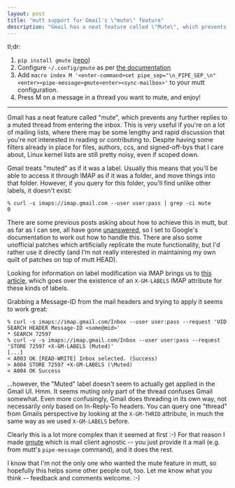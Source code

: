 ```yaml
---
layout: post
title: "mutt support for Gmail's \"mute\" feature"
description: "Gmail has a neat feature called \"Mute\", which prevents any further replies to a muted thread from entering the inbox. I've now created a tool, gmute, to help with this."
---
```


tl;dr:

1. `pip install gmute` ([repo](https://github.com/cdown/gmute))
2. Configure `~/.config/gmute` as per [the
   documentation](https://github.com/cdown/gmute/blob/master/README.rst)
3. Add `macro index M '<enter-command>set pipe_sep="\n_PIPE_SEP_\n"<enter><pipe-message>gmute<enter><sync-mailbox>'` to your mutt
   configuration.
4. Press M on a message in a thread you want to mute, and enjoy!

---

Gmail has a neat feature called "mute", which prevents any further replies to a
muted thread from entering the inbox. This is very useful if you're on a lot of
mailing lists, where there may be some lengthy and rapid discussion that you're
not interested in reading or contributing to. Despite having some filters
already in place for files, authors, ccs, and signed-off-bys that I care about,
Linux kernel lists are still pretty noisy, even if scoped down.

Gmail treats "muted" as if it was a label. Usually this means that you'll be
able to access it through IMAP as if it was a folder, and move things into that
folder. However, if you query for this folder, you'll find unlike other labels,
it doesn't exist:

    % curl -s imaps://imap.gmail.com --user user:pass | grep -ci mute
    0

There are some previous posts asking about how to achieve this in mutt, but as
far as I can see, all have gone
[unanswered](https://groups.google.com/g/comp.mail.mutt/c/xmDG9w2rJsU), so I
set to Google's documentation to work out how to handle this. There are also
some unofficial patches which artificially replicate the mute functionality,
but I'd rather use it directly (and I'm not really interested in maintaining my
own quilt of patches on top of mutt HEAD).

Looking for information on label modification via IMAP brings us to [this
article](https://developers.google.com/gmail/imap/imap-extensions#access_to_gmail_labels_x-gm-labels),
which goes over the existence of an `X-GM-LABELS` IMAP attribute for these
kinds of labels.

Grabbing a Message-ID from the mail headers and trying to apply it seems to
work great:

    % curl -s imaps://imap.gmail.com/Inbox --user user:pass --request 'UID SEARCH HEADER Message-ID <some@mid>'
    * SEARCH 72597
    % curl -v -s imaps://imap.gmail.com/Inbox --user user:pass --request 'STORE 72597 +X-GM-LABELS (Muted)'
    [...]
    < A003 OK [READ-WRITE] Inbox selected. (Success)
    > A004 STORE 72597 +X-GM-LABELS (\Muted)
    < A004 OK Success

...however, the "Muted" label doesn't seem to actually get applied in the Gmail
UI. Hmm. It seems muting only part of the thread confuses Gmail somewhat. Even
more confusingly, Gmail does threading in its own way, not necessarily only
based on In-Reply-To headers. You can query one "thread" from Gmails
perspective by looking at the `X-GM-THRID` attribute, in much the same way as
we used `X-GM-LABELS` before.

Clearly this is a lot more complex than it seemed at first :-) For that reason
I made [gmute](https://github.com/cdown/gmute) which is mail client agnostic --
you just provide it a mail (e.g. from mutt's `pipe-message` command), and it
does the rest.

I know that I'm not the only one who wanted the mute feature in mutt, so
hopefully this helps some other people out, too. Let me know what you think --
feedback and comments welcome. :-)
